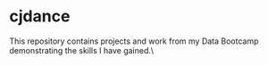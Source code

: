 # cjdance
This repository contains projects and work from my Data Bootcamp demonstrating the skills I have gained.\
